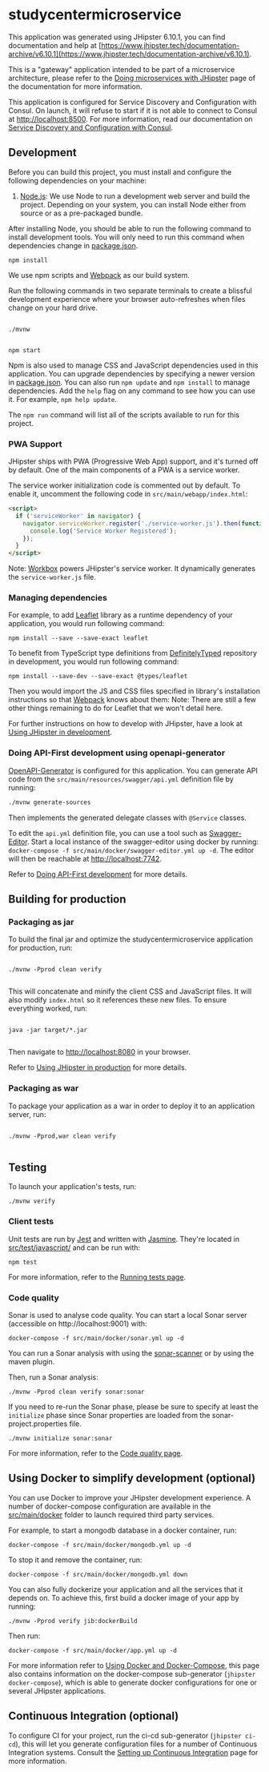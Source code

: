 # studycentermicroservice

This application was generated using JHipster 6.10.1, you can find documentation and help at [https://www.jhipster.tech/documentation-archive/v6.10.1](https://www.jhipster.tech/documentation-archive/v6.10.1).

This is a "gateway" application intended to be part of a microservice architecture, please refer to the [Doing microservices with JHipster][] page of the documentation for more information.

This application is configured for Service Discovery and Configuration with Consul. On launch, it will refuse to start if it is not able to connect to Consul at [http://localhost:8500](http://localhost:8500). For more information, read our documentation on [Service Discovery and Configuration with Consul][].

## Development

Before you can build this project, you must install and configure the following dependencies on your machine:

1. [Node.js][]: We use Node to run a development web server and build the project.
   Depending on your system, you can install Node either from source or as a pre-packaged bundle.

After installing Node, you should be able to run the following command to install development tools.
You will only need to run this command when dependencies change in [package.json](package.json).

```
npm install
```

We use npm scripts and [Webpack][] as our build system.

Run the following commands in two separate terminals to create a blissful development experience where your browser
auto-refreshes when files change on your hard drive.

```

./mvnw


npm start
```

Npm is also used to manage CSS and JavaScript dependencies used in this application. You can upgrade dependencies by
specifying a newer version in [package.json](package.json). You can also run `npm update` and `npm install` to manage dependencies.
Add the `help` flag on any command to see how you can use it. For example, `npm help update`.

The `npm run` command will list all of the scripts available to run for this project.

### PWA Support

JHipster ships with PWA (Progressive Web App) support, and it's turned off by default. One of the main components of a PWA is a service worker.

The service worker initialization code is commented out by default. To enable it, uncomment the following code in `src/main/webapp/index.html`:

```html
<script>
  if ('serviceWorker' in navigator) {
    navigator.serviceWorker.register('./service-worker.js').then(function () {
      console.log('Service Worker Registered');
    });
  }
</script>
```

Note: [Workbox](https://developers.google.com/web/tools/workbox/) powers JHipster's service worker. It dynamically generates the `service-worker.js` file.

### Managing dependencies

For example, to add [Leaflet][] library as a runtime dependency of your application, you would run following command:

```
npm install --save --save-exact leaflet
```

To benefit from TypeScript type definitions from [DefinitelyTyped][] repository in development, you would run following command:

```
npm install --save-dev --save-exact @types/leaflet
```

Then you would import the JS and CSS files specified in library's installation instructions so that [Webpack][] knows about them:
Note: There are still a few other things remaining to do for Leaflet that we won't detail here.

For further instructions on how to develop with JHipster, have a look at [Using JHipster in development][].

### Doing API-First development using openapi-generator

[OpenAPI-Generator]() is configured for this application. You can generate API code from the `src/main/resources/swagger/api.yml` definition file by running:

```bash
./mvnw generate-sources
```

Then implements the generated delegate classes with `@Service` classes.

To edit the `api.yml` definition file, you can use a tool such as [Swagger-Editor](). Start a local instance of the swagger-editor using docker by running: `docker-compose -f src/main/docker/swagger-editor.yml up -d`. The editor will then be reachable at [http://localhost:7742](http://localhost:7742).

Refer to [Doing API-First development][] for more details.

## Building for production

### Packaging as jar

To build the final jar and optimize the studycentermicroservice application for production, run:

```

./mvnw -Pprod clean verify


```

This will concatenate and minify the client CSS and JavaScript files. It will also modify `index.html` so it references these new files.
To ensure everything worked, run:

```

java -jar target/*.jar


```

Then navigate to [http://localhost:8080](http://localhost:8080) in your browser.

Refer to [Using JHipster in production][] for more details.

### Packaging as war

To package your application as a war in order to deploy it to an application server, run:

```

./mvnw -Pprod,war clean verify


```

## Testing

To launch your application's tests, run:

```
./mvnw verify
```

### Client tests

Unit tests are run by [Jest][] and written with [Jasmine][]. They're located in [src/test/javascript/](src/test/javascript/) and can be run with:

```
npm test
```

For more information, refer to the [Running tests page][].

### Code quality

Sonar is used to analyse code quality. You can start a local Sonar server (accessible on http://localhost:9001) with:

```
docker-compose -f src/main/docker/sonar.yml up -d
```

You can run a Sonar analysis with using the [sonar-scanner](https://docs.sonarqube.org/display/SCAN/Analyzing+with+SonarQube+Scanner) or by using the maven plugin.

Then, run a Sonar analysis:

```
./mvnw -Pprod clean verify sonar:sonar
```

If you need to re-run the Sonar phase, please be sure to specify at least the `initialize` phase since Sonar properties are loaded from the sonar-project.properties file.

```
./mvnw initialize sonar:sonar
```

For more information, refer to the [Code quality page][].

## Using Docker to simplify development (optional)

You can use Docker to improve your JHipster development experience. A number of docker-compose configuration are available in the [src/main/docker](src/main/docker) folder to launch required third party services.

For example, to start a mongodb database in a docker container, run:

```
docker-compose -f src/main/docker/mongodb.yml up -d
```

To stop it and remove the container, run:

```
docker-compose -f src/main/docker/mongodb.yml down
```

You can also fully dockerize your application and all the services that it depends on.
To achieve this, first build a docker image of your app by running:

```
./mvnw -Pprod verify jib:dockerBuild
```

Then run:

```
docker-compose -f src/main/docker/app.yml up -d
```

For more information refer to [Using Docker and Docker-Compose][], this page also contains information on the docker-compose sub-generator (`jhipster docker-compose`), which is able to generate docker configurations for one or several JHipster applications.

## Continuous Integration (optional)

To configure CI for your project, run the ci-cd sub-generator (`jhipster ci-cd`), this will let you generate configuration files for a number of Continuous Integration systems. Consult the [Setting up Continuous Integration][] page for more information.

[jhipster homepage and latest documentation]: https://www.jhipster.tech
[jhipster 6.10.1 archive]: https://www.jhipster.tech/documentation-archive/v6.10.1
[doing microservices with jhipster]: https://www.jhipster.tech/documentation-archive/v6.10.1/microservices-architecture/
[using jhipster in development]: https://www.jhipster.tech/documentation-archive/v6.10.1/development/
[service discovery and configuration with consul]: https://www.jhipster.tech/documentation-archive/v6.10.1/microservices-architecture/#consul
[using docker and docker-compose]: https://www.jhipster.tech/documentation-archive/v6.10.1/docker-compose
[using jhipster in production]: https://www.jhipster.tech/documentation-archive/v6.10.1/production/
[running tests page]: https://www.jhipster.tech/documentation-archive/v6.10.1/running-tests/
[code quality page]: https://www.jhipster.tech/documentation-archive/v6.10.1/code-quality/
[setting up continuous integration]: https://www.jhipster.tech/documentation-archive/v6.10.1/setting-up-ci/
[node.js]: https://nodejs.org/
[yarn]: https://yarnpkg.org/
[webpack]: https://webpack.github.io/
[angular cli]: https://cli.angular.io/
[browsersync]: https://www.browsersync.io/
[jest]: https://facebook.github.io/jest/
[jasmine]: https://jasmine.github.io/2.0/introduction.html
[protractor]: https://angular.github.io/protractor/
[leaflet]: https://leafletjs.com/
[definitelytyped]: https://definitelytyped.org/
[openapi-generator]: https://openapi-generator.tech
[swagger-editor]: https://editor.swagger.io
[doing api-first development]: https://www.jhipster.tech/documentation-archive/v6.10.1/doing-api-first-development/
